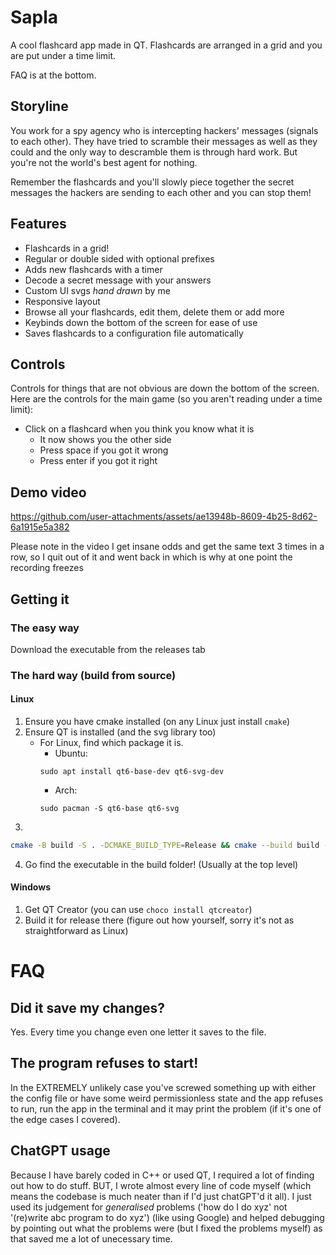 # Sapla
A cool flashcard app made in QT. Flashcards are arranged in a grid and you are put under a time limit.

FAQ is at the bottom.

## Storyline
You work for a spy agency who is intercepting hackers' messages (signals to each other). They have tried to scramble their messages as well as they could and the only way to descramble them is through hard work. But you're not the world's best agent for nothing.

Remember the flashcards and you'll slowly piece together the secret messages the hackers are sending to each other and you can stop them!

## Features
- Flashcards in a grid!
- Regular or double sided with optional prefixes
- Adds new flashcards with a timer
- Decode a secret message with your answers
- Custom UI svgs *hand drawn* by me
- Responsive layout
- Browse all your flashcards, edit them, delete them or add more
- Keybinds down the bottom of the screen for ease of use
- Saves flashcards to a configuration file automatically

## Controls
Controls for things that are not obvious are down the bottom of the screen. Here are the controls for the main game (so you aren't reading under a time limit):
- Click on a flashcard when you think you know what it is
    - It now shows you the other side
    - Press space if you got it wrong
    - Press enter if you got it right

## Demo video
https://github.com/user-attachments/assets/ae13948b-8609-4b25-8d62-6a1915e5a382

Please note in the video I get insane odds and get the same text 3 times in a row, so I quit out of it and went back in which is why at one point the recording freezes

## Getting it
### The easy way
Download the executable from the releases tab
### The hard way (build from source)
#### Linux
1. Ensure you have cmake installed (on any Linux just install `cmake`)
2. Ensure QT is installed (and the svg library too)
    - For Linux, find which package it is.
        - Ubuntu:
        ```
        sudo apt install qt6-base-dev qt6-svg-dev
        ```
        - Arch:
        ```
        sudo pacman -S qt6-base qt6-svg
        ```
3. 
```bash
cmake -B build -S . -DCMAKE_BUILD_TYPE=Release && cmake --build build --parallel --config Release
```
4. Go find the executable in the build folder! (Usually at the top level)
#### Windows
1. Get QT Creator (you can use `choco install qtcreator`)
2. Build it for release there (figure out how yourself, sorry it's not as straightforward as Linux)

# FAQ
## Did it save my changes?
Yes. Every time you change even one letter it saves to the file.

## The program refuses to start!
In the EXTREMELY unlikely case you've screwed something up with either the config file or have some weird permissionless state and the app refuses to run, run the app in the terminal and it may print the problem (if it's one of the edge cases I covered).

## ChatGPT usage
Because I have barely coded in C++ or used QT, I required a lot of finding out how to do stuff. BUT, I wrote almost every line of code myself (which means the codebase is much neater than if I'd just chatGPT'd it all). I just used its judgement for *generalised* problems ('how do I do xyz' not '(re)write abc program to do xyz') (like using Google) and helped debugging by pointing out what the problems were (but I fixed the problems myself) as that saved me a lot of unecessary time.
